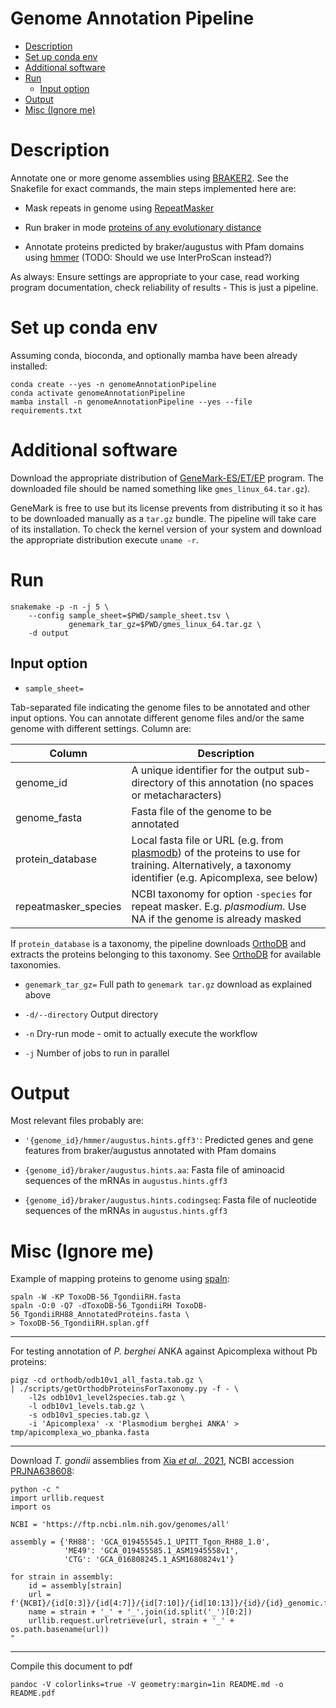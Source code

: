 # Genome Annotation Pipeline

<!-- vim-markdown-toc GFM -->

* [Description](#description)
* [Set up conda env](#set-up-conda-env)
* [Additional software](#additional-software)
* [Run](#run)
    * [Input option](#input-option)
* [Output](#output)
* [Misc (Ignore me)](#misc-ignore-me)

<!-- vim-markdown-toc -->

Description
===========

Annotate one or more genome assemblies using
[BRAKER2](https://github.com/Gaius-Augustus/BRAKER). See the Snakefile for
exact commands, the main steps implemented here are:

* Mask repeats in genome using [RepeatMasker](https://www.repeatmasker.org/)

* Run braker in mode [proteins of any evolutionary
  distance](https://github.com/Gaius-Augustus/BRAKER#braker-with-proteins-of-any-evolutionary-distance)

* Annotate proteins predicted by braker/augustus with Pfam domains using [hmmer](http://hmmer.org/) (TODO: Should we use InterProScan instead?)

As always: Ensure settings are appropriate to your case, read working program
documentation, check reliability of results - This is just a pipeline.

Set up conda env
================

Assuming conda, bioconda, and optionally mamba have been already installed:

```
conda create --yes -n genomeAnnotationPipeline
conda activate genomeAnnotationPipeline
mamba install -n genomeAnnotationPipeline --yes --file requirements.txt
```

Additional software
===================

Download the appropriate distribution of
[GeneMark-ES/ET/EP](http://exon.gatech.edu/GeneMark/license_download.cgi)
program. The downloaded file should be named something like `gmes_linux_64.tar.gz`). 

GeneMark is free to use but its license prevents from distributing it so it has
to be downloaded manually as a `tar.gz` bundle. The pipeline will take care of
its installation. To check the kernel version of your system and download the
appropriate distribution execute `uname -r`.

Run
===

```
snakemake -p -n -j 5 \
    --config sample_sheet=$PWD/sample_sheet.tsv \
             genemark_tar_gz=$PWD/gmes_linux_64.tar.gz \
    -d output
```

Input option
------------

* `sample_sheet=`

Tab-separated file indicating the genome files to be annotated and other input
options. You can annotate different genome files and/or the same genome with
different settings. Column are:

Column | Description
---------------|------------
genome_id | A unique identifier for the output sub-directory of this annotation (no spaces or metacharacters)
genome_fasta | Fasta file of the genome to be annotated
protein_database | Local fasta file or URL (e.g. from [plasmodb](https://plasmodb.org/common/downloads/release-59/PbergheiANKA/fasta/data/PlasmoDB-59_PbergheiANKA_AnnotatedProteins.fasta)) of the proteins to use for training. Alternatively, a taxonomy identifier (e.g. Apicomplexa, see below)
repeatmasker_species | NCBI taxonomy for option `-species` for repeat masker. E.g. *plasmodium*. Use NA if the genome is already masked

If `protein_database` is a taxonomy, the pipeline downloads
[OrthoDB](https://www.orthodb.org/) and extracts the proteins belonging to this
taxonomy. See [OrthoDB](https://www.orthodb.org/) for available taxonomies.

* `genemark_tar_gz=` Full path to `genemark tar.gz` download as explained above

* `-d/--directory` Output directory

* `-n` Dry-run mode - omit to actually execute the workflow

* `-j` Number of jobs to run in parallel


Output
======

Most relevant files probably are:

* `'{genome_id}/hmmer/augustus.hints.gff3'`: Predicted genes and gene features
  from braker/augustus annotated with Pfam domains

* `{genome_id}/braker/augustus.hints.aa`: Fasta file of aminoacid sequences of
  the mRNAs in `augustus.hints.gff3`

* `{genome_id}/braker/augustus.hints.codingseq`: Fasta file of nucleotide
  sequences of the mRNAs in `augustus.hints.gff3`


Misc (Ignore me)
================

Example of mapping proteins to genome using [spaln](https://github.com/ogotoh/spaln):

```
spaln -W -KP ToxoDB-56_TgondiiRH.fasta
spaln -O:0 -Q7 -dToxoDB-56_TgondiiRH ToxoDB-56_TgondiiRH88_AnnotatedProteins.fasta \
> ToxoDB-56_TgondiiRH.splan.gff
```

---------

For testing annotation of *P. berghei* ANKA against Apicomplexa without Pb proteins:

```
pigz -cd orthodb/odb10v1_all_fasta.tab.gz \
| ./scripts/getOrthodbProteinsForTaxonomy.py -f - \
    -l2s odb10v1_level2species.tab.gz \
    -l odb10v1_levels.tab.gz \
    -s odb10v1_species.tab.gz \
    -i 'Apicomplexa' -x 'Plasmodium berghei ANKA' > tmp/apicomplexa_wo_pbanka.fasta
```

---------

Download *T. gondii* assemblies from [Xia *et al.*,
2021](https://www.ncbi.nlm.nih.gov/pmc/articles/PMC8092015/), NCBI accession
[PRJNA638608](https://www.ncbi.nlm.nih.gov/bioproject/?term=PRJNA638608):

```
python -c "
import urllib.request
import os

NCBI = 'https://ftp.ncbi.nlm.nih.gov/genomes/all'

assembly = {'RH88': 'GCA_019455545.1_UPITT_Tgon_RH88_1.0', 
            'ME49': 'GCA_019455585.1_ASM1945558v1',
            'CTG': 'GCA_016808245.1_ASM1680824v1'}

for strain in assembly:
    id = assembly[strain]
    url = f'{NCBI}/{id[0:3]}/{id[4:7]}/{id[7:10]}/{id[10:13]}/{id}/{id}_genomic.fna.gz'
    name = strain + '_' + '_'.join(id.split('_')[0:2])
    urllib.request.urlretrieve(url, strain + '_' + os.path.basename(url))
"
```

-----

Compile this document to pdf

```
pandoc -V colorlinks=true -V geometry:margin=1in README.md -o README.pdf
```
